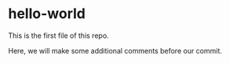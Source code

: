 # hello-world
This is the first file of this repo.

Here, we will make some additional comments before our commit. 
